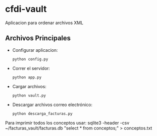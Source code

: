 cfdi-vault
==========

Aplicacion para ordenar archivos XML

Archivos Principales
---

- Configurar aplicacion:

    `python config.py`

- Correr el servidor:

    `python app.py`
    
- Cargar archivos:

    `python vault.py`

- Descargar archivos correo electrónico:

    `python descarga_facturas.py`

Para imprimir todos los conceptos usar:
    sqlite3 -header -csv ~/facturas_vault/facturas.db "select * from conceptos;" > conceptos.txt

